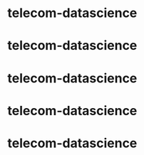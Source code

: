 # telecom-datascience
# telecom-datascience
# telecom-datascience
# telecom-datascience
# telecom-datascience
